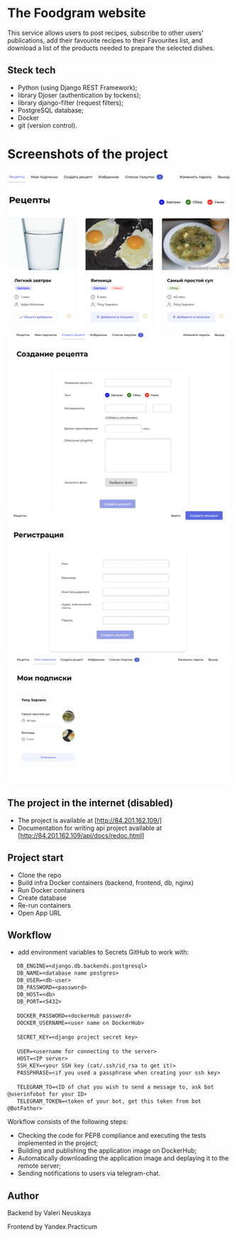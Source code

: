# The Foodgram website
This service allows users to post recipes, subscribe to other users' publications, add their favourite recipes to their Favourites list, and download a list of the products needed to prepare the selected dishes.

## Steck tech
- Python (using Django REST Framework);
- library Djoser (authentication by tockens);
- library django-filter (request filters);
- PostgreSQL database;
- Docker
- git (version control).

# Screenshots of the project
<img src="https://github.com/Valneuskaya/foodgram-project-react/blob/master/images/main.png" width="600">
<img src="https://github.com/Valneuskaya/foodgram-project-react/blob/master/images/recipe%20create.png" width="600">
<img src="https://github.com/Valneuskaya/foodgram-project-react/blob/master/images/signup.png" width="600">
<img src="https://github.com/Valneuskaya/foodgram-project-react/blob/master/images/subscriptions.png" width="600">

## The project in the internet (disabled)
- The project is available at [http://84.201.162.109/]
- Documentation for writing api project available at [http://84.201.162.109/api/docs/redoc.html]

## Project start
* Clone the repo
* Build infra Docker containers (backend, frontend, db, nginx)
* Run Docker containers
* Create database
* Re-run containers
* Open App URL

## Workflow

* add environment variables to Secrets GitHub to work with:
 ```
    DB_ENGINE=<django.db.backends.postgresql>
    DB_NAME=<database name postgres>
    DB_USER=<db-user>
    DB_PASSWORD=<password>
    DB_HOST=<db>
    DB_PORT=<5432>
    
    DOCKER_PASSWORD=<dockerHub password>
    DOCKER_USERNAME=<user name on DockerHub>
    
    SECRET_KEY=<django project secret key>

    USER=<username for connecting to the server>
    HOST=<IP server>
    SSH_KEY=<your SSH key (cat/.ssh/id_rsa to get it)>
    PASSPHRASE=<if you used a passphrase when creating your ssh key>

    TELEGRAM_TO=<ID of chat you wish to send a message to, ask bot @userinfobot for your ID>
    TELEGRAM_TOKEN=<token of your bot, get this token from bot @BotFather>
```
Workflow consists of the following steps:
- Checking the code for PEP8 compliance and executing the tests implemented in the project;
- Building and publishing the application image on DockerHub;
- Automatically downloading the application image and deplaying it to the remote server;
- Sending notifications to users via telegram-chat.  


## Author
Backend by Valeri Neuskaya

Frontend by Yandex.Practicum
